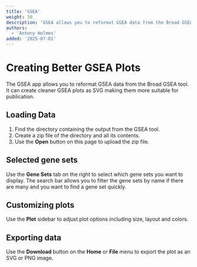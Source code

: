```yaml
---
title: 'GSEA'
weight: 30
description: 'GSEA allows you to reformat GSEA data from the Broad GSEA tool.'
authors:
  - 'Antony Holmes'
added: '2025-07-01'
---
```


# Creating Better GSEA Plots

The GSEA app allows you to reformat GSEA data from the Broad GSEA tool. It can create cleaner GSEA plots as SVG making them more suitable for publication.

## Loading Data

1. Find the directory containing the output from the GSEA tool.
2. Create a zip file of the directory and all its contents.
3. Use the <strong>Open</strong> button on this page to upload the zip file.

## Selected gene sets

Use the <strong>Gene Sets</strong> tab on the right to select which gene sets you want to display. The search bar allows you to filter the gene sets by name if there are many and you want to find a gene set quickly.

## Customizing plots

Use the <strong>Plot</strong> sidebar to adjust plot options including size, layout and colors.

## Exporting data

Use the <strong>Download</strong> button on the <strong>Home</strong> or <strong>File</strong> menu to export the plot as an SVG or PNG image.
